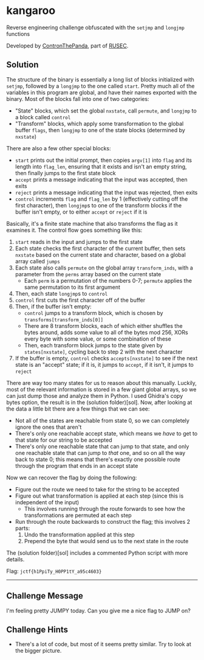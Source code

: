 # kangaroo

Reverse engineering challenge obfuscated with the `setjmp` and `longjmp` functions

Developed by [ContronThePanda](https://github.com/PAndaContron), part of [RUSEC](https://rusec.github.io/).

## Solution

The structure of the binary is essentially a long list of blocks initialized with `setjmp`,
followed by a `longjmp` to the one called `start`.
Pretty much all of the variables in this program are global, and have their names exported with the binary.
Most of the blocks fall into one of two categories:

* "State" blocks, which set the global `nxstate`, call `permute`, and `longjmp` to a block called `control`
* "Transform" blocks, which apply some transformation to the global buffer `flags`, then `longjmp` to one of the state blocks (determined by `nxstate`)

There are also a few other special blocks:

* `start` prints out the initial prompt, then copies `argv[1]` into `flag` and its length into `flag_len`, ensuring that it exists and isn't an empty string,
then finally jumps to the first state block
* `accept` prints a message indicating that the input was accepted, then exits
* `reject` prints a message indicating that the input was rejected, then exits
* `control` increments `flag` and `flag_len` by 1 (effectively cutting off the first character),
then `longjmp`s to one of the transform blocks if the buffer isn't empty,
or to either `accept` or `reject` if it is

Basically, it's a finite state machine that also transforms the flag as it examines it.
The control flow goes something like this:

1. `start` reads in the input and jumps to the first state
2. Each state checks the first character of the current buffer, then sets `nxstate` based on the current state and character,
based on a global array called `jumps`
3. Each state also calls `permute` on the global array `transform_inds`, with a parameter from the `perms` array based on the current state
    * Each `perm` is a permutation of the numbers 0-7; `permute` applies the same permutation to its first argument
4. Then, each state `longjmp`s to `control`
5. `control` first cuts the first character off of the buffer
6. Then, if the buffer isn't empty:
    * `control` jumps to a transform block, which is chosen by `transforms[transform_inds[0]]`
    * There are 8 transform blocks, each of which either shuffles the bytes around, adds some value to all of the bytes mod 256,
    XORs every byte with some value, or some combination of these
    * Then, each transform block jumps to the state given by `states[nxstate]`, cycling back to step 2 with the next character
7. If the buffer is empty, `control` checks `accepts[nxstate]` to see if the next state is an "accept" state;
if it is, it jumps to `accept`, if it isn't, it jumps to `reject`

There are way too many states for us to reason about this manually.
Luckily, most of the relevant information is stored in a few giant global arrays, so we can just dump those and analyze them in Python.
I used Ghidra's copy bytes option, the result is in the (solution folder)[sol].
Now, after looking at the data a little bit there are a few things that we can see:

* Not all of the states are reachable from state 0, so we can completely ignore the ones that aren't
* There's only one reachable accept state, which means we *have* to get to that state for our string to be accepted
* There's only one reachable state that can jump to that state, and only one reachable state that can jump to *that* one,
and so on all the way back to state 0; this means that there's exactly one possible route through the program that ends in an accept state

Now we can recover the flag by doing the following:

* Figure out the route we need to take for the string to be accepted
* Figure out what transformation is applied at each step (since this is independent of the input)
    * This involves running through the route forwards to see how the transformations are permuted at each step
* Run through the route backwards to construct the flag; this involves 2 parts:
    1. Undo the transformation applied at this step
    2. Prepend the byte that would send us to the next state in the route

The (solution folder)[sol] includes a commented Python script with more details.

Flag: `jctf{h1PpiTy_H0PP1tY_a95c4603}`

---

## Challenge Message

I'm feeling pretty JUMPY today. Can you give me a nice flag to JUMP on?

## Challenge Hints

* There's a lot of code, but most of it seems pretty similar. Try to look at the bigger picture.
